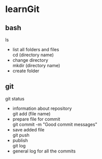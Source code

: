 # learnGit

## bash
ls<br>
- list all folders and files<br>
cd (directory name)<br>
- change directory<br>
mkdir (directory name)<br>
- create folder<br>

## git
git status<br>
- information about repository<br>
git add (file name)<br>
- prepare file for commit<br>
git commit -m "Good commit messages"<br>
- save added file<br>
git push<br>
- publish<br>
git log<br>
- general log for all the commits<br>